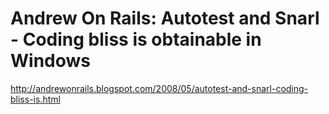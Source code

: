 <!--
id: 468355197
link: http://kevinisom.info/post/468355197/andrew-on-rails-autotest-and-snarl-coding-bliss-is
slug: andrew-on-rails-autotest-and-snarl-coding-bliss-is
date: Wed Mar 24 2010 07:26:41 GMT+1300 (NZDT)
raw: {"blog_name":"kevinisom","id":468355197,"post_url":"http://kevinisom.info/post/468355197/andrew-on-rails-autotest-and-snarl-coding-bliss-is","slug":"andrew-on-rails-autotest-and-snarl-coding-bliss-is","type":"link","date":"2010-03-23 18:26:41 GMT","timestamp":1269368801,"state":"published","format":"html","reblog_key":"50TIwrA3","tags":[],"short_url":"http://tmblr.co/Zw68YyRweXz","highlighted":[],"feed_item":"http://andrewonrails.blogspot.com/2008/05/autotest-and-snarl-coding-bliss-is.html","from_feed_id":"650234","note_count":0,"title":"Andrew On Rails: Autotest and Snarl - Coding bliss is obtainable in Windows","url":"http://andrewonrails.blogspot.com/2008/05/autotest-and-snarl-coding-bliss-is.html","description":""}
publish: 2010-03-024
tags: 
title: Andrew On Rails: Autotest and Snarl - Coding bliss is obtainable in Windows
-->


Andrew On Rails: Autotest and Snarl - Coding bliss is obtainable in Windows
===========================================================================

<http://andrewonrails.blogspot.com/2008/05/autotest-and-snarl-coding-bliss-is.html>

